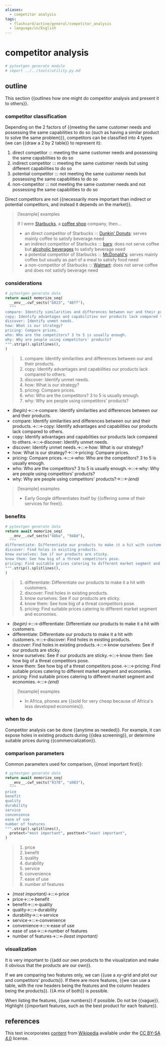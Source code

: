 ```yaml
---
aliases:
  - competitor analysis
tags:
  - flashcard/active/general/competitor_analysis
  - language/in/English
---
```


# competitor analysis

```Python
# pytextgen generate module
# import ../../tools/utility.py.md
```

## outline

This section {{outlines how one might do competitor analysis and present it to others}}. <!--SR:!2025-05-11,281,334-->

### competitor classification

Depending on the 2 factors of {{meeting the same customer needs and possessing the same capabilities to do so (such as having a similar product to solve the same problem)}}, competitors can be classified into 4 types (we can {{draw a 2 by 2 table}} to represent it): <!--SR:!2025-06-07,299,341!2025-05-04,274,341-->

1. direct competitor ::: meeting the same customer needs and possessing the same capabilities to do so <!--SR:!2025-03-02,208,321!2025-06-12,304,341-->
2. indirect competitor ::: meeting the same customer needs but using different capabilities to do so <!--SR:!2024-09-25,89,281!2025-06-13,305,341-->
3. potential competitor ::: not meeting the same customer needs but possessing the same capabilities to do so <!--SR:!2024-10-30,126,301!2025-05-12,282,341-->
4. non-competitor ::: not meeting the same customer needs and not possessing the same capabilities to do so <!--SR:!2025-04-23,265,341!2025-06-11,303,341-->

Direct competitors are not {{necessarily more important than indirect or potential competitors, and instead it depends on the market}}. <!--SR:!2025-03-09,213,314-->

> [!example] examples
>
> If I were [Starbucks](Starbucks.md), a [coffee shop](coffeehouse.md) company, then...
>
> - an direct competitor of Starbucks ::: [Dunkin' Donuts](Dunkin'%20Donuts.md): serves mainly coffee to satisfy beverage need <!--SR:!2024-12-08,158,321!2025-05-29,294,341-->
> - an indirect competitor of Starbucks ::: [bars](bar%20(establishment).md): does not serve coffee but [alcoholic beverages](alcoholic%20beverage.md) to satisfy beverage need <!--SR:!2025-02-04,176,281!2025-07-11,327,341-->
> - a potential competitor of Starbucks ::: [McDonald's](McDonald's.md): serves mainly coffee but usually as part of a meal to satisfy food need <!--SR:!2025-04-06,233,321!2025-08-07,349,341-->
> - a non-competitor of Starbucks ::: [Walmart](Walmart.md): does not serve coffee and does not satisfy beverage need <!--SR:!2025-07-06,323,341!2025-05-14,282,341-->

### considerations

```Python
# pytextgen generate data
return await memorize_seq(
  __env__.cwf_sects("b823", "48ff"),
  """
compare: Identify similarities and differences between our and their products.
copy: Identify advantages and capabilities our products lack compared to others.
discover: Identify unmet needs.
how: What is our strategy?
pricing: Compare prices.
who: Who are the competitors? 3 to 5 is usually enough.
why: Why are people using competitors' products?
""".strip().splitlines(),
)
```

<!--pytextgen generate section="b823"--><!-- The following content is generated at 2024-05-03T13:31:34.731042+08:00. Any edits will be overridden! -->

> 1. compare: Identify similarities and differences between our and their products.
> 2. copy: Identify advantages and capabilities our products lack compared to others.
> 3. discover: Identify unmet needs.
> 4. how: What is our strategy?
> 5. pricing: Compare prices.
> 6. who: Who are the competitors? 3 to 5 is usually enough.
> 7. why: Why are people using competitors' products?

<!--/pytextgen-->

<!--pytextgen generate section="48ff"--><!-- The following content is generated at 2024-05-03T13:31:34.682726+08:00. Any edits will be overridden! -->

- _(begin)_→:::←compare: Identify similarities and differences between our and their products. <!--SR:!2024-09-04,43,241!2025-04-15,260,334-->
- compare: Identify similarities and differences between our and their products.→:::←copy: Identify advantages and capabilities our products lack compared to others. <!--SR:!2024-08-25,70,274!2024-08-29,72,281-->
- copy: Identify advantages and capabilities our products lack compared to others.→:::←discover: Identify unmet needs. <!--SR:!2024-08-30,22,221!2024-09-10,70,241-->
- discover: Identify unmet needs.→:::←how: What is our strategy? <!--SR:!2024-10-15,57,201!2024-09-09,16,221-->
- how: What is our strategy?→:::←pricing: Compare prices. <!--SR:!2024-08-25,3,130!2024-10-03,52,241-->
- pricing: Compare prices.→:::←who: Who are the competitors? 3 to 5 is usually enough. <!--SR:!2024-09-27,50,241!2025-01-23,158,261-->
- who: Who are the competitors? 3 to 5 is usually enough.→:::←why: Why are people using competitors' products? <!--SR:!2024-10-13,103,281!2024-09-15,73,241-->
- why: Why are people using competitors' products?→:::←_(end)_ <!--SR:!2025-06-08,300,341!2024-09-16,83,281-->

<!--/pytextgen-->

> [!example] examples
>
> - Early Google differentiates itself by {{offering some of their services for free}}. <!--SR:!2025-06-06,298,341-->

### benefits

```Python
# pytextgen generate data
return await memorize_seq(
  __env__.cwf_sects("48ba", "948d"),
  """
differentiate: Differentiate our products to make it a hit with customers.
discover: Find holes in existing products.
know ourselves: See if our products are sticky.
know them: See how big of a threat competitors pose.
pricing: Find suitable prices catering to different market segment and economies.
""".strip().splitlines(),
)
```

<!--pytextgen generate section="48ba"--><!-- The following content is generated at 2024-05-14T00:47:53.324260+08:00. Any edits will be overridden! -->

> 1. differentiate: Differentiate our products to make it a hit with customers.
> 2. discover: Find holes in existing products.
> 3. know ourselves: See if our products are sticky.
> 4. know them: See how big of a threat competitors pose.
> 5. pricing: Find suitable prices catering to different market segment and economies.

<!--/pytextgen-->

<!--pytextgen generate section="948d"--><!-- The following content is generated at 2024-05-14T00:47:53.349895+08:00. Any edits will be overridden! -->

- _(begin)_→:::←differentiate: Differentiate our products to make it a hit with customers. <!--SR:!2024-12-20,150,301!2024-11-29,137,301-->
- differentiate: Differentiate our products to make it a hit with customers.→:::←discover: Find holes in existing products. <!--SR:!2025-01-16,154,281!2025-03-27,225,321-->
- discover: Find holes in existing products.→:::←know ourselves: See if our products are sticky. <!--SR:!2024-08-28,59,221!2024-09-30,49,241-->
- know ourselves: See if our products are sticky.→:::←know them: See how big of a threat competitors pose. <!--SR:!2024-12-30,156,301!2025-02-15,196,314-->
- know them: See how big of a threat competitors pose.→:::←pricing: Find suitable prices catering to different market segment and economies. <!--SR:!2024-09-04,19,221!2024-12-26,140,261-->
- pricing: Find suitable prices catering to different market segment and economies.→:::←_(end)_ <!--SR:!2025-04-24,264,341!2024-09-20,37,261-->

<!--/pytextgen-->

> [!example] examples
>
> - In Africa, phones are {{sold for very cheap because of Africa's less developed economies}}. <!--SR:!2025-05-07,277,341-->

### when to do

Competitor analysis can be done {{anytime as needed}}. For example, it can expose holes in existing products during {{idea screening}}, or determine suitable prices during {{commercialization}}. <!--SR:!2024-12-15,166,310!2025-04-06,252,341!2024-09-14,91,294-->

### comparison parameters

Common parameters used for comparison, {{most important first}}: <!--SR:!2025-01-13,183,314-->

```Python
# pytextgen generate data
return await memorize_seq(
  __env__.cwf_sects("9378", "a983"),
  """
price
benefit
quality
durability
service
convenience
ease of use
number of features
""".strip().splitlines(),
  pretext="most important", posttext="least important",
)
```

<!--pytextgen generate section="9378"--><!-- The following content is generated at 2024-05-03T13:49:10.593096+08:00. Any edits will be overridden! -->

> 1. price
> 2. benefit
> 3. quality
> 4. durability
> 5. service
> 6. convenience
> 7. ease of use
> 8. number of features

<!--/pytextgen-->

<!--pytextgen generate section="a983"--><!-- The following content is generated at 2024-06-04T14:02:33.625025+08:00. Any edits will be overridden! -->

- _(most important)_→:::←price <!--SR:!2025-06-23,313,341!2025-06-24,314,341-->
- price→:::←benefit <!--SR:!2024-11-27,150,314!2024-09-27,97,301-->
- benefit→:::←quality <!--SR:!2025-02-16,183,274!2024-11-24,134,301-->
- quality→:::←durability <!--SR:!2024-09-27,38,181!2024-08-29,30,301-->
- durability→:::←service <!--SR:!2024-12-24,150,301!2024-08-27,15,221-->
- service→:::←convenience <!--SR:!2024-09-04,11,181!2024-09-04,27,281-->
- convenience→:::←ease of use <!--SR:!2024-10-26,103,261!2025-01-10,172,314-->
- ease of use→:::←number of features <!--SR:!2024-09-16,51,261!2024-09-08,47,254-->
- number of features→:::←_(least important)_ <!--SR:!2025-06-03,299,334!2025-06-29,318,341-->

<!--/pytextgen-->

### visualization

It is very important to {{add our own products to the visualization and make it obvious that the products are our own}}. <!--SR:!2024-10-26,122,301-->

If we are comparing two features only, we can {{use a _xy_-grid and plot our and competitors' products}}. If there are more features, {{we can use a table, with the row headers being the features and the column headers being the products}}. {{A mix of both}} is possible. <!--SR:!2025-06-01,293,341!2025-03-26,242,334!2024-11-26,152,310-->

When listing the features, {{use numbers}} if possible. Do not be {{vague}}. Highlight {{important features, such as the best product for each feature}}. <!--SR:!2025-02-24,212,321!2025-05-09,278,341!2024-12-08,157,301-->

## references

This text incorporates [content](https://en.wikipedia.org/wiki/competitor_analysis) from [Wikipedia](Wikipedia.md) available under the [CC BY-SA 4.0](https://creativecommons.org/licenses/by-sa/4.0/) license.
